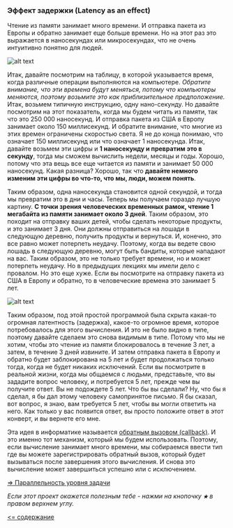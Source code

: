 ### Эффект задержки (Latency as an effect)

Чтение из памяти занимает много времени. И отправка пакета из Европы и обратно занимает еще больше времени. Но на этот раз 
это выражается в наносекундах или микросекундах, что не очень интуитивно понятно для людей. 

![alt text](https://github.com/steklopod/Timely-Effects/blob/master/src/main/resources/images/timings_on_tipical_ops_on_typical_pc.png "time of ops")

Итак, давайте посмотрим на таблицу, в которой указывается время, когда различные операции выполняются на компьютере. 
_Обратите внимание, что эти времена будут меняться, потому что компьютеры меняются, поэтому возьмите это как приблизительное 
предположение._ Итак, возьмем типичную инструкцию, одну нано-секунду. Но давайте посмотрим на этот показатель, когда мы будем 
читать из памяти, так что это 250 000 наносекунд. И отправка пакета из США в Европу занимает около 150 миллисекунд. 
И обратите внимание, что многие из этих времен ограничены скоростью света. 
Я не до конца понимаю, что означает 150 миллисекунд или что означает 1 наносекунда. 
Итак, давайте возьмем эти цифры и **1 наносекунду и превратим это в секунду**, тогда 
мы сможем вычислить недели, месяцы и годы. Хорошо, потому что эта вещь все еще читается из памяти и занимает 
50 000 наносекунд. Какая разница? Хорошо, так что **давайте немного изменим эти цифры во что-то, что мы, люди, можем понять**.

Таким образом, одна наносекунда становится одной секундой, и тогда мы превратим это в дни и часы. Теперь мы получаем гораздо лучшую картину.
**С точки зрения человеческих временных рамок, чтение 1 мегабайта из памяти занимает около 3 дней**.
Таким образом, это походит на отправку ваших детей, чтобы сделать некоторые продукты, и это занимает 3 дня. Они должны 
отправиться на лошади в следующую деревню, получить продукты и вернуться. И, конечно, это все равно может потерпеть неудачу. 
Поэтому, когда вы ведете свою лошадь в следующую деревню, могут быть бандиты, которые нападают на вас. Таким образом, 
это не только требует времени, но и может потерпеть неудачу. Но в предыдущих лекциях мы имели дело с провалом. Но это 
еще хуже. Если вы посмотрите на отправку пакета из США в Европу и обратно, то в человеческие времена это занимает 5 лет.

![alt text](https://github.com/steklopod/Timely-Effects/blob/master/src/main/resources/images/send_to_europe.png "send_to_europe")

Таким образом, под этой простой программой была скрыта какая-то огромная латентность (задержка), какое-то огромное время, которое 
потребовалось для этого вычисления. И это не было видно в типе, поэтому давайте сделаем это снова видимым в типе. Потому 
что мы не хотим, чтобы это чтение из памяти блокировалось в течение 3 лет, а затем, в течение 3 дней извините. И затем 
отправка пакета в Европу и обратно будет заблокирована на 5 лет и будет продолжаться только тогда, когда не будет никаких 
исключений. Если вы посмотрите в реальной жизни, когда мы общаемся с людьми, представьте, что вы зададите вопрос человеку, 
и потребуется 5 лет, прежде чем вы получите ответ. Вы не подождете 5 лет. Что бы вы сделали? Ну, что бы я сделал, я бы 
дал этому человеку самопринятое письмо. Я бы сказал, вот вопрос, я знаю, вам требуется 5 лет, чтобы вы могли ответить на 
него. Как только у вас появится ответ, вы просто положите ответ в этот конверт, и вы вернете его мне.

Эта идея в информатике называется [обратным вызовом (callback)](https://ru.wikipedia.org/wiki/Callback_(программирование)). 
И это именно тот механизм, который мы будем использовать. Поэтому, если вычисление занимает много времени, мы собираемся 
ввести тип где вы можете зарегистрировать обратный вызов, который будет вызываться после завершения этого вычисления. И 
снова это вычисление может завершиться успешно или с исключением.

[=> Параллельность уровня задачи](https://github.com/steklopod/Timely-Effects/blob/master/src/main/resources/readmes/task_level_parallelism.md)

_Если этот проект окажется полезным тебе - нажми на кнопочку **`★`** в правом верхнем углу._

[<= содержание](https://github.com/steklopod/Timely-Effects/blob/master/readme.md)